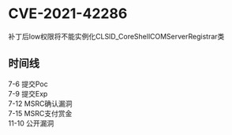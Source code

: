 
# CVE-2021-42286

补丁后low权限将不能实例化CLSID_CoreShellCOMServerRegistrar类

## 时间线
7-6 提交Poc  
7-9 提交Exp  
7-12 MSRC确认漏洞  
7-15 MSRC支付赏金   
11-10 公开漏洞   



